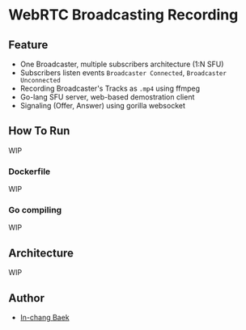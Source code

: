 # WebRTC Broadcasting Recording

## Feature
- One Broadcaster, multiple subscribers architecture (1:N SFU)
- Subscribers listen events `Broadcaster Connected`, `Broadcaster Unconnected`
- Recording Broadcaster's Tracks as `.mp4` using ffmpeg
- Go-lang SFU server, web-based demostration client
- Signaling (Offer, Answer) using gorilla websocket

## How To Run
WIP

### Dockerfile
WIP

### Go compiling
WIP


## Architecture
WIP


## Author
- [In-chang Baek](https://github.com/bic4907)
